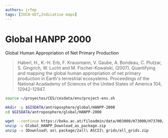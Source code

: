 ```yaml
---
authors: jrfep
tags: [IUCN-GET,Indicative maps]
---
```


# Global HANPP 2000

Global Human Appropriation of Net Primary Production

> Haberl, H., K.-H. Erb, F. Krausmann, V. Gaube, A. Bondeau, C. Plutzar, S. Gingrich, W. Lucht and M. Fischer-Kowalski, (2007). Quantifying and mapping the global human appropriation of net primary production in Earth's terrestrial ecosystems. Proceedings of the National Acadademy of Sciences of the United States of America 104, 12942-12947.

```sh
source ~/proyectos/CES/cesdata/env/project-env.sh

mkdir -p $GISDATA/antroposphere/global/HANPP-2000
cd $GISDATA/antroposphere/global/HANPP-2000

wget --continue https://boku.ac.at/fileadmin/data/H03000/H73000/H73700/Data_Download/Data/Global_HANPP_Download_as_package.zip
unzip -u Global_HANPP_Download_as_package.zip
unzip -u 3Download\ as\ package/2all\ ASCII\ grids/all_grids.zip

```

